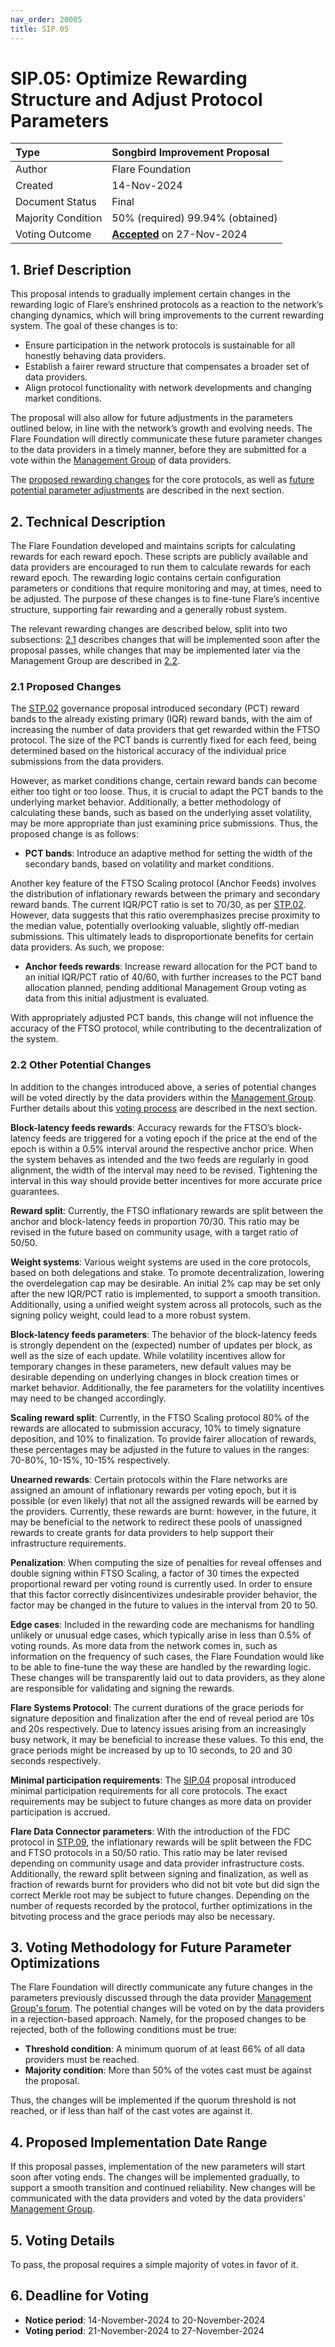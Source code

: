 ```yaml
---
nav_order: 20005
title: SIP.05
---
```


# SIP.05: Optimize Rewarding Structure and Adjust Protocol Parameters 

| Type               | Songbird Improvement Proposal               |
| :----------------- | :------------------------------------------ |
| Author             | Flare Foundation                            |
| Created            | 14-Nov-2024                                 |
| Document Status    | Final                                       |
| Majority Condition | 50% (required) 99.94% (obtained)            |
| Voting Outcome     | [**Accepted**][ProposalLink] on 27-Nov-2024 |

[ProposalLink]: https://portal.flare.network/proposal/view/37498749572886633811133083639177831731109061626345025215294774343337635103339?chainId=19


## 1. Brief Description


This proposal intends to gradually implement certain changes in the rewarding logic of Flare’s enshrined protocols as a reaction to the network’s changing dynamics, which will bring improvements to the current rewarding system.
The goal of these changes is to:

* Ensure participation in the network protocols is sustainable for all honestly behaving data providers.
* Establish a fairer reward structure that compensates a broader set of data providers.
* Align protocol functionality with network developments and changing market conditions.

The proposal will also allow for future adjustments in the parameters outlined below, in line with the network’s growth and evolving needs. The Flare Foundation will directly communicate these future parameter changes to the data providers in a timely manner, before they are submitted for a vote within the [Management Group](https://proposals.flare.network/STP/STP_3.html) of data providers.

The [proposed rewarding changes](#21-proposed-changes) for the core protocols, as well as [future potential parameter adjustments](#22-other-potential-changes) are described in the next section.


## 2. Technical Description

The Flare Foundation developed and maintains scripts for calculating rewards for each reward epoch.
These scripts are publicly available and data providers are encouraged to run them to calculate rewards for each reward epoch.
The rewarding logic contains certain configuration parameters or conditions that require monitoring and may, at times, need to be adjusted.
The purpose of these changes is to fine-tune Flare’s incentive structure, supporting fair rewarding and a generally robust system.

The relevant rewarding changes are described below, split into two subsections: [2.1](#21-proposed-changes) describes changes that will be implemented soon after the proposal passes, while changes that may be implemented later via the Management Group are described in [2.2](#22-other-potential-changes).


### 2.1 Proposed Changes

The [STP.02](https://proposals.flare.network/STP/STP_2.html) governance proposal introduced secondary (PCT) reward bands to the already existing primary (IQR) reward bands, with the aim of increasing the number of data providers that get rewarded within the FTSO protocol.
The size of the PCT bands is currently fixed for each feed, being determined based on the historical accuracy of the individual price submissions from the data providers.

However, as market conditions change, certain reward bands can become either too tight or too loose.
Thus, it is crucial to adapt the PCT bands to the underlying market behavior.
Additionally, a better methodology of calculating these bands, such as based on the underlying asset volatility, may be more appropriate than just examining price submissions. 
Thus, the proposed change is as follows:

* **PCT bands**: Introduce an adaptive method for setting the width of the secondary bands, based on volatility and market conditions.

Another key feature of the FTSO Scaling protocol (Anchor Feeds) involves the distribution of inflationary rewards between the primary and secondary reward bands.
The current IQR/PCT ratio is set to 70/30, as per [STP.02](https://proposals.flare.network/STP/STP_2.html).
However, data suggests that this ratio overemphasizes precise proximity to the median value, potentially overlooking valuable, slightly off-median submissions.
This ultimately leads to disproportionate benefits for certain data providers.
As such, we propose:

* **Anchor feeds rewards**: Increase reward allocation for the PCT band to an initial IQR/PCT ratio of 40/60, with further increases to the PCT band allocation planned, pending additional Management Group voting as data from this initial adjustment is evaluated.

With appropriately adjusted PCT bands, this change will not influence the accuracy of the FTSO protocol, while contributing to the decentralization of the system. 


### 2.2 Other Potential Changes

In addition to the changes introduced above, a series of potential changes will be voted directly by the data providers within the [Management Group](https://proposals.flare.network/STP/STP_3.html).
Further details about this [voting process](#3-voting-methodology-for-future-parameter-optimizations) are described in the next section.


**Block-latency feeds rewards**: Accuracy rewards for the FTSO’s block-latency feeds are triggered for a voting epoch if the price at the end of the epoch is within a 0.5% interval around the respective anchor price.
When the system behaves as intended and the two feeds are regularly in good alignment, the width of the interval may need to be revised.
Tightening the interval in this way should provide better incentives for more accurate price guarantees.

**Reward split**: Currently, the FTSO inflationary rewards are split between the anchor and block-latency feeds in proportion 70/30.
This ratio may be revised in the future based on community usage, with a target ratio of 50/50.

**Weight systems**: Various weight systems are used in the core protocols, based on both delegations and stake.
To promote decentralization, lowering the overdelegation cap may be desirable.
An initial 2% cap may be set only after the new IQR/PCT ratio is implemented, to support a smooth transition.
Additionally, using a unified weight system across all protocols, such as the signing policy weight, could lead to a more robust system.

**Block-latency feeds parameters**: The behavior of the block-latency feeds is strongly dependent on the (expected) number of updates per block, as well as the size of each update.
While volatility incentives allow for temporary changes in these parameters, new default values may be desirable depending on underlying changes in block creation times or market behavior.
Additionally, the fee parameters for the volatility incentives may need to be changed accordingly.

**Scaling reward split**: Currently, in the FTSO Scaling protocol 80% of the rewards are allocated to submission accuracy, 10% to timely signature deposition, and 10% to finalization.
To provide fairer allocation of rewards, these percentages may be adjusted in the future to values in the ranges: 70-80%, 10-15%, 10-15% respectively.

**Unearned rewards**: Certain protocols within the Flare networks are assigned an amount of inflationary rewards per voting epoch, but it is possible (or even likely) that not all the assigned rewards will be earned by the providers.
Currently, these rewards are burnt: however, in the future, it may be beneficial to the network to redirect these pools of unassigned rewards to create grants for data providers to help support their infrastructure requirements.

**Penalization**: When computing the size of penalties for reveal offenses and double signing within FTSO Scaling, a factor of 30 times the expected proportional reward per voting round is currently used.
In order to ensure that this factor correctly disincentivizes undesirable provider behavior, the factor may be changed in the future to values in the interval from 20 to 50.

**Edge cases**: Included in the rewarding code are mechanisms for handling unlikely or unusual edge cases, which typically arise in less than 0.5% of voting rounds.
As more data from the network comes in, such as information on the frequency of such cases, the Flare Foundation would like to be able to fine-tune the way these are handled by the rewarding logic.
These changes will be transparently laid out to data providers, as they alone are responsible for validating and signing the rewards.

**Flare Systems Protocol**: The current durations of the grace periods for signature deposition and finalization after the end of reveal period are 10s and 20s respectively.
Due to latency issues arising from an increasingly busy network, it may be beneficial to increase these values.
To this end, the grace periods might be increased by up to 10 seconds, to 20 and 30 seconds respectively.

**Minimal participation requirements**: The [SIP.04](https://proposals.flare.network/SIP/SIP_4.html) proposal introduced minimal participation requirements for all core protocols.
The exact requirements may be subject to future changes as more data on provider participation is accrued.

**Flare Data Connector parameters**: With the introduction of the FDC protocol in [STP.09](https://proposals.flare.network/STP/STP_9.html), the inflationary rewards will be split between the FDC and FTSO protocols in a 50/50 ratio.
This ratio may be later revised depending on community usage and data provider infrastructure costs.
Additionally, the reward split between signing and finalization, as well as fraction of rewards burnt for providers who did not bit vote but did sign the correct Merkle root may be subject to future changes.
Depending on the number of requests recorded by the protocol, further optimizations in the bitvoting process and the grace periods may also be necessary.


## 3. Voting Methodology for Future Parameter Optimizations

The Flare Foundation will directly communicate any future changes in the parameters previously discussed through the data provider [Management Group's forum](https://proposals.flare.network/STP/STP_3.html).
The potential changes will be voted on by the data providers in a rejection-based approach.
Namely, for the proposed changes to be rejected, both of the following conditions must be true:


* **Threshold condition**: A minimum quorum of at least 66% of all data providers must be reached.
* **Majority condition**: More than 50% of the votes cast must be against the proposal.

Thus, the changes will be implemented if the quorum threshold is not reached, or if less than half of the cast votes are against it.


## 4. Proposed Implementation Date Range

If this proposal passes, implementation of the new parameters will start soon after voting ends.
The changes will be implemented gradually, to support a smooth transition and continued reliability.
New changes will be communicated with the data providers and voted by the data providers' [Management Group](https://proposals.flare.network/STP/STP_3.html).


## 5. Voting Details

To pass, the proposal requires a simple majority of votes in favor of it.


## 6. Deadline for Voting

* **Notice period**: 14-November-2024 to 20-November-2024
* **Voting period**: 21-November-2024 to 27-November-2024

